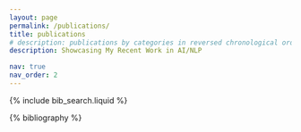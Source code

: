 ```yaml
---
layout: page
permalink: /publications/
title: publications
# description: publications by categories in reversed chronological order. generated by jekyll-scholar.
description: Showcasing My Recent Work in AI/NLP

nav: true
nav_order: 2
---
```


<!-- _pages/publications.md -->

<!-- Bibsearch Feature -->

{% include bib_search.liquid %}

<div class="publications">

{% bibliography %}

</div>
